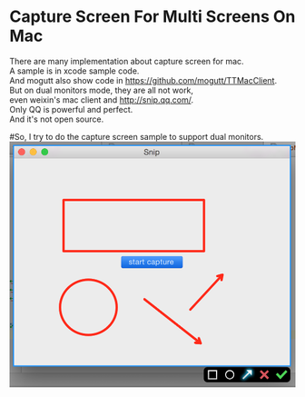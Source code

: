 # Capture Screen For Multi Screens On Mac
There are many implementation about capture screen for mac.
<br>
A sample is in xcode sample code.
<br>
And mogutt also show code in https://github.com/mogutt/TTMacClient.
<br>
But on dual monitors mode, they are all not work,
<br>
even weixin's mac client and http://snip.qq.com/.
<br>
Only QQ is powerful and perfect.
<br>
And it's not open source.
<br>

#So, I try to do the capture screen sample to support dual monitors.
<br>
<img src="QQ20150228-1@2x.png"></img>
